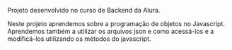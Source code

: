 Projeto desenvolvido no curso de Backend da Alura.

Neste projeto aprendemos sobre a programação de objetos no Javascript. Aprendemos também a utilizar os arquivos json e como acessá-los  e a modificá-los utilizando os métodos do javascript.